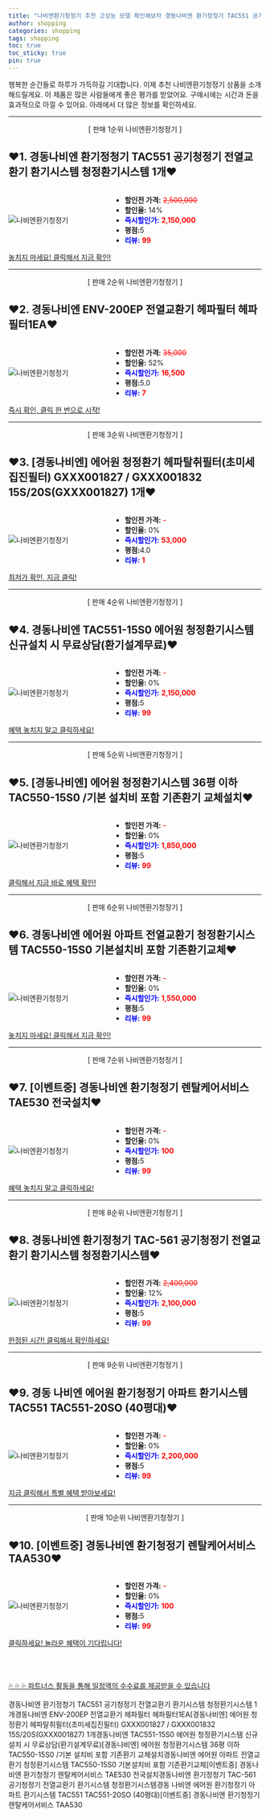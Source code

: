 ```yaml
---
title: "나비엔환기청정기 추천 고성능 모델 확인해보자 경동나비엔 환기정청기 TAC551 공기청정기 전열교환기"
author: shopping
categories: shopping
tags: shopping
toc: true
toc_sticky: true
pin: true
---
```

행복한 순간들로 하루가 가득하길 기대합니다. 이제 추천 나비엔환기청정기 상품을 소개해드릴게요. 이 제품은 많은 사람들에게 좋은 평가를 받았어요. 구매시에는 시간과 돈을 효과적으로 아낄 수 있어요. 아래에서 더 많은 정보를 확인하세요.

---
<p class="toplist" style="margin: 0 auto; display: block; width: fit-content;">[ 판매 1순위 나비엔환기청정기 ]</p>

<h2><strong>❤️1. 경동나비엔 환기정청기 TAC551 공기청정기 전열교환기 환기시스템 청정환기시스템 1개❤️</strong></h2>

<div style="display: flex; align-items: center;">
    <div style="flex: 0.4;">
        <img src="https://thumbnail7.coupangcdn.com/thumbnails/remote/230x230ex/image/vendor_inventory/4b44/e72d7f3e8a34e7c91f682c2c5cf566461d64ec5661b07f758dd99b3efc83.jpg" alt="나비엔환기청정기" style="max-width: 100%;">
    </div>
    <div style="flex: 0.6; margin-left: 10px;">
        <ul>
            <li><strong>할인전 가격:</strong> <del style="color: red;">2,500,000</del></li>
            <li><strong>할인율:</strong> 14%</li>
            <li><span style='color:blue'><strong>즉시할인가:</strong></span> <span style='color:red'><strong>2,150,000</strong></span></li>
            <li><strong>평점:</strong>5</li>
            <li><span style='color:blue'><strong>리뷰:</strong></span> <span style='color:red'><strong>99</strong></span></li>
        </ul>
    </div>
</div>
<div class="center">
    <a href="https://William4Davisa.github.io?lptag=AF9450613&subid=githubio&pageKey=7091236071&traceid=V0-153&itemId=17671588372&vendorItemId=84836956969" class="myButton">
        놓치지 마세요! 클릭해서 지금 확인!
    </a>
</div>


---
<p class="toplist" style="margin: 0 auto; display: block; width: fit-content;">[ 판매 2순위 나비엔환기청정기 ]</p>

<h2><strong>❤️2. 경동나비엔 ENV-200EP 전열교환기 헤파필터 헤파필터1EA❤️</strong></h2>

<div style="display: flex; align-items: center;">
    <div style="flex: 0.4;">
        <img src="https://thumbnail10.coupangcdn.com/thumbnails/remote/230x230ex/image/vendor_inventory/71da/a9a1c141d121bf9222ed7d8fad0769ba125a2da14158049ae988e01e5d26.png" alt="나비엔환기청정기" style="max-width: 100%;">
    </div>
    <div style="flex: 0.6; margin-left: 10px;">
        <ul>
            <li><strong>할인전 가격:</strong> <del style="color: red;">35,000</del></li>
            <li><strong>할인율:</strong> 52%</li>
            <li><span style='color:blue'><strong>즉시할인가:</strong></span> <span style='color:red'><strong>16,500</strong></span></li>
            <li><strong>평점:</strong>5.0</li>
            <li><span style='color:blue'><strong>리뷰:</strong></span> <span style='color:red'><strong>7</strong></span></li>
        </ul>
    </div>
</div>
<div class="center">
    <a href="https://William4Davisa.github.io?lptag=AF9450613&subid=githubio&pageKey=4693423239&traceid=V0-153&itemId=5901745596&vendorItemId=73199847903" class="myButton">
        즉시 확인, 클릭 한 번으로 시작!
    </a>
</div>


---
<p class="toplist" style="margin: 0 auto; display: block; width: fit-content;">[ 판매 3순위 나비엔환기청정기 ]</p>

<h2><strong>❤️3. [경동나비엔] 에어원 청정환기 헤파탈취필터(초미세집진필터) GXXX001827 / GXXX001832 15S/20S(GXXX001827) 1개❤️</strong></h2>

<div style="display: flex; align-items: center;">
    <div style="flex: 0.4;">
        <img src="https://thumbnail9.coupangcdn.com/thumbnails/remote/230x230ex/image/vendor_inventory/741c/29b2b6477c1c83388e4c268e5945e4613ad9e5498d040f9ffb24dbd93b89.jpg" alt="나비엔환기청정기" style="max-width: 100%;">
    </div>
    <div style="flex: 0.6; margin-left: 10px;">
        <ul>
            <li><strong>할인전 가격:</strong> <del style="color: red;">-</del></li>
            <li><strong>할인율:</strong> 0%</li>
            <li><span style='color:blue'><strong>즉시할인가:</strong></span> <span style='color:red'><strong>53,000</strong></span></li>
            <li><strong>평점:</strong>4.0</li>
            <li><span style='color:blue'><strong>리뷰:</strong></span> <span style='color:red'><strong>1</strong></span></li>
        </ul>
    </div>
</div>
<div class="center">
    <a href="https://William4Davisa.github.io?lptag=AF9450613&subid=githubio&pageKey=7840068528&traceid=V0-153&itemId=21340777397&vendorItemId=88398941628" class="myButton">
        최저가 확인, 지금 클릭!
    </a>
</div>


---
<p class="toplist" style="margin: 0 auto; display: block; width: fit-content;">[ 판매 4순위 나비엔환기청정기 ]</p>

<h2><strong>❤️4. 경동나비엔 TAC551-15S0 에어원 청정환기시스템 신규설치 시 무료상담(환기설계무료)❤️</strong></h2>

<div style="display: flex; align-items: center;">
    <div style="flex: 0.4;">
        <img src="https://thumbnail6.coupangcdn.com/thumbnails/remote/230x230ex/image/vendor_inventory/5413/ad04e8544ef5cae1fe49d75348bbd4a794ab685b2094128d172f586f3a02.jpeg" alt="나비엔환기청정기" style="max-width: 100%;">
    </div>
    <div style="flex: 0.6; margin-left: 10px;">
        <ul>
            <li><strong>할인전 가격:</strong> <del style="color: red;">-</del></li>
            <li><strong>할인율:</strong> 0%</li>
            <li><span style='color:blue'><strong>즉시할인가:</strong></span> <span style='color:red'><strong>2,150,000</strong></span></li>
            <li><strong>평점:</strong>5</li>
            <li><span style='color:blue'><strong>리뷰:</strong></span> <span style='color:red'><strong>99</strong></span></li>
        </ul>
    </div>
</div>
<div class="center">
    <a href="https://William4Davisa.github.io?lptag=AF9450613&subid=githubio&pageKey=7731379678&traceid=V0-153&itemId=20776551427&vendorItemId=87846399499" class="myButton">
        혜택 놓치지 말고 클릭하세요!
    </a>
</div>


---
<p class="toplist" style="margin: 0 auto; display: block; width: fit-content;">[ 판매 5순위 나비엔환기청정기 ]</p>

<h2><strong>❤️5. [경동나비엔] 에어원 청정환기시스템 36평 이하 TAC550-15S0 /기본 설치비 포함 기존환기 교체설치❤️</strong></h2>

<div style="display: flex; align-items: center;">
    <div style="flex: 0.4;">
        <img src="https://thumbnail10.coupangcdn.com/thumbnails/remote/230x230ex/image/vendor_inventory/c0bc/379bd42ab58ec9965038010556c300a06782e326e9c71e5e0e0606284519.jpg" alt="나비엔환기청정기" style="max-width: 100%;">
    </div>
    <div style="flex: 0.6; margin-left: 10px;">
        <ul>
            <li><strong>할인전 가격:</strong> <del style="color: red;">-</del></li>
            <li><strong>할인율:</strong> 0%</li>
            <li><span style='color:blue'><strong>즉시할인가:</strong></span> <span style='color:red'><strong>1,850,000</strong></span></li>
            <li><strong>평점:</strong>5</li>
            <li><span style='color:blue'><strong>리뷰:</strong></span> <span style='color:red'><strong>99</strong></span></li>
        </ul>
    </div>
</div>
<div class="center">
    <a href="https://William4Davisa.github.io?lptag=AF9450613&subid=githubio&pageKey=6082240076&traceid=V0-153&itemId=11281371407&vendorItemId=78558202003" class="myButton">
        클릭해서 지금 바로 혜택 확인!
    </a>
</div>


---
<p class="toplist" style="margin: 0 auto; display: block; width: fit-content;">[ 판매 6순위 나비엔환기청정기 ]</p>

<h2><strong>❤️6. 경동나비엔 에어원 아파트 전열교환기 청정환기시스템 TAC550-15S0 기본설치비 포함 기존환기교체❤️</strong></h2>

<div style="display: flex; align-items: center;">
    <div style="flex: 0.4;">
        <img src="https://thumbnail7.coupangcdn.com/thumbnails/remote/230x230ex/image/vendor_inventory/a924/7c64c03c24797122cc6f59bd8203452491d81ef8c900f59b2c0d7bfb8533.jpg" alt="나비엔환기청정기" style="max-width: 100%;">
    </div>
    <div style="flex: 0.6; margin-left: 10px;">
        <ul>
            <li><strong>할인전 가격:</strong> <del style="color: red;">-</del></li>
            <li><strong>할인율:</strong> 0%</li>
            <li><span style='color:blue'><strong>즉시할인가:</strong></span> <span style='color:red'><strong>1,550,000</strong></span></li>
            <li><strong>평점:</strong>5</li>
            <li><span style='color:blue'><strong>리뷰:</strong></span> <span style='color:red'><strong>99</strong></span></li>
        </ul>
    </div>
</div>
<div class="center">
    <a href="https://William4Davisa.github.io?lptag=AF9450613&subid=githubio&pageKey=6588034687&traceid=V0-153&itemId=14854554562&vendorItemId=85215004055" class="myButton">
        놓치지 마세요! 클릭해서 지금 확인!
    </a>
</div>


---
<p class="toplist" style="margin: 0 auto; display: block; width: fit-content;">[ 판매 7순위 나비엔환기청정기 ]</p>

<h2><strong>❤️7. [이벤트중] 경동나비엔 환기청정기 렌탈케어서비스 TAE530 전국설치❤️</strong></h2>

<div style="display: flex; align-items: center;">
    <div style="flex: 0.4;">
        <img src="https://thumbnail7.coupangcdn.com/thumbnails/remote/230x230ex/image/vendor_inventory/d9a9/4533de2f781a747970d51b1f13218e792998ffbf1fa88ecd2fbc2b817985.png" alt="나비엔환기청정기" style="max-width: 100%;">
    </div>
    <div style="flex: 0.6; margin-left: 10px;">
        <ul>
            <li><strong>할인전 가격:</strong> <del style="color: red;">-</del></li>
            <li><strong>할인율:</strong> 0%</li>
            <li><span style='color:blue'><strong>즉시할인가:</strong></span> <span style='color:red'><strong>100</strong></span></li>
            <li><strong>평점:</strong>5</li>
            <li><span style='color:blue'><strong>리뷰:</strong></span> <span style='color:red'><strong>99</strong></span></li>
        </ul>
    </div>
</div>
<div class="center">
    <a href="https://William4Davisa.github.io?lptag=AF9450613&subid=githubio&pageKey=8005465874&traceid=V0-153&itemId=22313686296&vendorItemId=89359095892" class="myButton">
        혜택 놓치지 말고 클릭하세요!
    </a>
</div>


---
<p class="toplist" style="margin: 0 auto; display: block; width: fit-content;">[ 판매 8순위 나비엔환기청정기 ]</p>

<h2><strong>❤️8. 경동나비엔 환기정청기 TAC-561 공기청정기 전열교환기 환기시스템 청정환기시스템❤️</strong></h2>

<div style="display: flex; align-items: center;">
    <div style="flex: 0.4;">
        <img src="https://thumbnail6.coupangcdn.com/thumbnails/remote/230x230ex/image/vendor_inventory/e8d5/f582ef96aa3ed11aa4e6256d3dd46033b682fc945b801548582de30fdbb6.jpg" alt="나비엔환기청정기" style="max-width: 100%;">
    </div>
    <div style="flex: 0.6; margin-left: 10px;">
        <ul>
            <li><strong>할인전 가격:</strong> <del style="color: red;">2,400,000</del></li>
            <li><strong>할인율:</strong> 12%</li>
            <li><span style='color:blue'><strong>즉시할인가:</strong></span> <span style='color:red'><strong>2,100,000</strong></span></li>
            <li><strong>평점:</strong>5</li>
            <li><span style='color:blue'><strong>리뷰:</strong></span> <span style='color:red'><strong>99</strong></span></li>
        </ul>
    </div>
</div>
<div class="center">
    <a href="https://William4Davisa.github.io?lptag=AF9450613&subid=githubio&pageKey=7091212167&traceid=V0-153&itemId=17671510019&vendorItemId=84836880460" class="myButton">
        한정된 시간! 클릭해서 확인하세요!
    </a>
</div>


---
<p class="toplist" style="margin: 0 auto; display: block; width: fit-content;">[ 판매 9순위 나비엔환기청정기 ]</p>

<h2><strong>❤️9. 경동 나비엔 에어원 환기청정기 아파트 환기시스템 TAC551 TAC551-20SO (40평대)❤️</strong></h2>

<div style="display: flex; align-items: center;">
    <div style="flex: 0.4;">
        <img src="https://thumbnail10.coupangcdn.com/thumbnails/remote/230x230ex/image/vendor_inventory/9d1d/c579cb5d072fb4679e38ea3e88f7e2072b6c545c80b32c9a99f7df5b55d0.jpg" alt="나비엔환기청정기" style="max-width: 100%;">
    </div>
    <div style="flex: 0.6; margin-left: 10px;">
        <ul>
            <li><strong>할인전 가격:</strong> <del style="color: red;">-</del></li>
            <li><strong>할인율:</strong> 0%</li>
            <li><span style='color:blue'><strong>즉시할인가:</strong></span> <span style='color:red'><strong>2,200,000</strong></span></li>
            <li><strong>평점:</strong>5</li>
            <li><span style='color:blue'><strong>리뷰:</strong></span> <span style='color:red'><strong>99</strong></span></li>
        </ul>
    </div>
</div>
<div class="center">
    <a href="https://William4Davisa.github.io?lptag=AF9450613&subid=githubio&pageKey=4356109566&traceid=V0-153&itemId=5117423867&vendorItemId=72426917903" class="myButton">
        지금 클릭해서 특별 혜택 받아보세요!
    </a>
</div>


---
<p class="toplist" style="margin: 0 auto; display: block; width: fit-content;">[ 판매 10순위 나비엔환기청정기 ]</p>

<h2><strong>❤️10. [이벤트중] 경동나비엔 환기청정기 렌탈케어서비스 TAA530❤️</strong></h2>

<div style="display: flex; align-items: center;">
    <div style="flex: 0.4;">
        <img src="https://thumbnail7.coupangcdn.com/thumbnails/remote/230x230ex/image/vendor_inventory/d9a9/4533de2f781a747970d51b1f13218e792998ffbf1fa88ecd2fbc2b817985.png" alt="나비엔환기청정기" style="max-width: 100%;">
    </div>
    <div style="flex: 0.6; margin-left: 10px;">
        <ul>
            <li><strong>할인전 가격:</strong> <del style="color: red;">-</del></li>
            <li><strong>할인율:</strong> 0%</li>
            <li><span style='color:blue'><strong>즉시할인가:</strong></span> <span style='color:red'><strong>100</strong></span></li>
            <li><strong>평점:</strong>5</li>
            <li><span style='color:blue'><strong>리뷰:</strong></span> <span style='color:red'><strong>99</strong></span></li>
        </ul>
    </div>
</div>
<div class="center">
    <a href="https://William4Davisa.github.io?lptag=AF9450613&subid=githubio&pageKey=8005459853&traceid=V0-153&itemId=22313649188&vendorItemId=89359058922" class="myButton">
        클릭하세요! 놀라운 혜택이 기다립니다!
    </a>
</div>

<br><br><br>[💦 💦 💦 파트너스 활동을 통해 일정액의 수수료를 제공받을 수 있습니다](https://link.coupang.com/a/bcpT2c)<br><br>경동나비엔 환기정청기 TAC551 공기청정기 전열교환기 환기시스템 청정환기시스템 1개경동나비엔 ENV-200EP 전열교환기 헤파필터 헤파필터1EA[경동나비엔] 에어원 청정환기 헤파탈취필터(초미세집진필터) GXXX001827 / GXXX001832 15S/20S(GXXX001827) 1개경동나비엔 TAC551-15S0 에어원 청정환기시스템 신규설치 시 무료상담(환기설계무료)[경동나비엔] 에어원 청정환기시스템 36평 이하 TAC550-15S0 /기본 설치비 포함 기존환기 교체설치경동나비엔 에어원 아파트 전열교환기 청정환기시스템 TAC550-15S0 기본설치비 포함 기존환기교체[이벤트중] 경동나비엔 환기청정기 렌탈케어서비스 TAE530 전국설치경동나비엔 환기정청기 TAC-561 공기청정기 전열교환기 환기시스템 청정환기시스템경동 나비엔 에어원 환기청정기 아파트 환기시스템 TAC551 TAC551-20SO (40평대)[이벤트중] 경동나비엔 환기청정기 렌탈케어서비스 TAA530